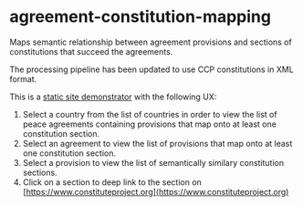 # agreement-constitution-mapping
Maps semantic relationship between agreement provisions and sections of constitutions that succeed the agreements.

The processing pipeline has been updated to use CCP constitutions in XML format.

This is a [static site demonstrator](https://peacerep.github.io/agreement-constitution-mapping/index.html) with the following UX:
1. Select a country from the list of countries in order to view the list of peace agreements containing provisions that map onto at least one constitution section.
2. Select an agreement to view the list of provisions that map onto at least one constitution section.
3. Select a provision to view the list of semantically similary constitution sections.
4. Click on a section to deep link to the section on [https://www.constituteproject.org](https://www.constituteproject.org)
